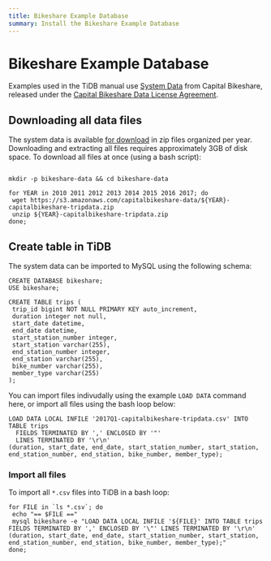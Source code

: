 ```yaml
---
title: Bikeshare Example Database
summary: Install the Bikeshare Example Database
---
```


# Bikeshare Example Database

Examples used in the TiDB manual use [System Data](https://www.capitalbikeshare.com/system-data) from 
Capital Bikeshare, released under the [Capital Bikeshare Data License Agreement](https://www.capitalbikeshare.com/data-license-agreement).

## Downloading all data files

The system data is available [for download](https://s3.amazonaws.com/capitalbikeshare-data/index.html) in zip files organized per year.  Downloading and extracting all files requires approximately 3GB of disk space.  To download all files at once (using a bash script):

```

mkdir -p bikeshare-data && cd bikeshare-data

for YEAR in 2010 2011 2012 2013 2014 2015 2016 2017; do
 wget https://s3.amazonaws.com/capitalbikeshare-data/${YEAR}-capitalbikeshare-tripdata.zip
 unzip ${YEAR}-capitalbikeshare-tripdata.zip
done;

```

## Create table in TiDB

The system data can be imported to MySQL using the following schema:

```
CREATE DATABASE bikeshare;
USE bikeshare;

CREATE TABLE trips (
 trip_id bigint NOT NULL PRIMARY KEY auto_increment,
 duration integer not null,
 start_date datetime,
 end_date datetime,
 start_station_number integer,
 start_station varchar(255),
 end_station_number integer,
 end_station varchar(255),
 bike_number varchar(255),
 member_type varchar(255)
);
```
You can import files indivudally using the example `LOAD DATA` command here, or import all files using the bash loop below:

```
LOAD DATA LOCAL INFILE '2017Q1-capitalbikeshare-tripdata.csv' INTO TABLE trips
  FIELDS TERMINATED BY ',' ENCLOSED BY '"'
  LINES TERMINATED BY '\r\n'
(duration, start_date, end_date, start_station_number, start_station, 
end_station_number, end_station, bike_number, member_type);
```

### Import all files

To import all `*.csv` files into TiDB in a bash loop:

```
for FILE in `ls *.csv`; do
 echo "== $FILE =="
 mysql bikeshare -e "LOAD DATA LOCAL INFILE '${FILE}' INTO TABLE trips FIELDS TERMINATED BY ',' ENCLOSED BY '\"' LINES TERMINATED BY '\r\n' (duration, start_date, end_date, start_station_number, start_station, end_station_number, end_station, bike_number, member_type);"
done;
```
